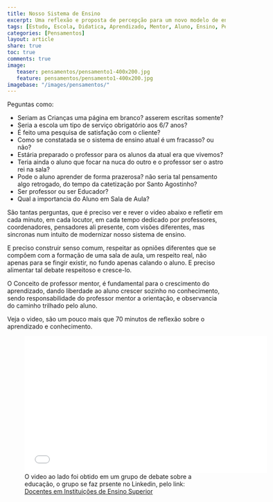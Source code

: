 ```yaml
---
title: Nosso Sistema de Ensino
excerpt: Uma reflexão e proposta de percepção para um novo modelo de ensino.
tags: [Estudo, Escola, Didatica, Aprendizado, Mentor, Aluno, Ensino, Pedagogia, Video]
categories: [Pensamentos]
layout: article
share: true
toc: true
comments: true
image:
   teaser: pensamentos/pensamento1-400x200.jpg
   feature: pensamentos/pensamento1-400x200.jpg
imagebase: "/images/pensamentos/"
---
```

Peguntas como:
 * Seriam as Crianças uma página em branco? asserem escritas somente?
 * Seria a escola um tipo de serviço obrigatório aos 6/7 anos?
 * É feito uma pesquisa de satisfação com o cliente?
 * Como se constatada se o sistema de ensino atual é um fracasso? ou não?
 * Estária preparado o professor para os alunos da atual era que vivemos?
 * Teria ainda o aluno que focar na nuca do outro e o professor ser o astro rei na sala?
 * Pode o aluno aprender de forma prazerosa? não seria tal pensamento algo retrogado, do tempo da catetização por Santo Agostinho?
 * Ser professor ou ser Educador?
 * Qual a importancia do Aluno em Sala de Aula?
 
São tantas perguntas, que é preciso ver e rever o video abaixo e refletir em cada minuto, em cada 
locutor, em cada tempo dedicado por professores, coordenadores, pensadores ali presente, com visões
diferentes, mas sincronas num intuito de modernizar nosso sistema de ensino.

E preciso construir senso comum, respeitar as opniões diferentes que se compõem com a formação de 
uma sala de aula, um respeito real, não apenas para se fingir existir, no fundo apenas calando o 
aluno. E preciso alimentar tal debate respeitoso e cresce-lo.

O Conceito de professor mentor, é fundamental para o crescimento do aprendizado, dando liberdade ao
aluno crescer sozinho no conhecimento, sendo responsabilidade do professor mentor a orientação, e 
observancia do caminho trilhado pelo aluno. 

Veja o video, são um pouco mais que 70 minutos de reflexão sobre o aprendizado e conhecimento.

<Figure>
<iframe width="560" height="315" src="//www.youtube.com/embed/HX6P6P3x1Qg" frameborder="0" allowfullscreen></iframe>
<figcaption>O video ao lado foi obtido em um grupo de debate sobre a educação, o grupo se faz prsente no Linkedin, pelo link: <a href="https://www.linkedin.com/groups/Docentes-Institui%C3%A7%C3%B5es-Ensino-Superior-3046666?home=&gid=3046666&trk=anet_ug_hm&goback=%2Egde_3046666_member_5931569464691695619%2Egmp_3046666">Docentes em Instituições de Ensino Superior</a>
</figcaption>
</Figure>